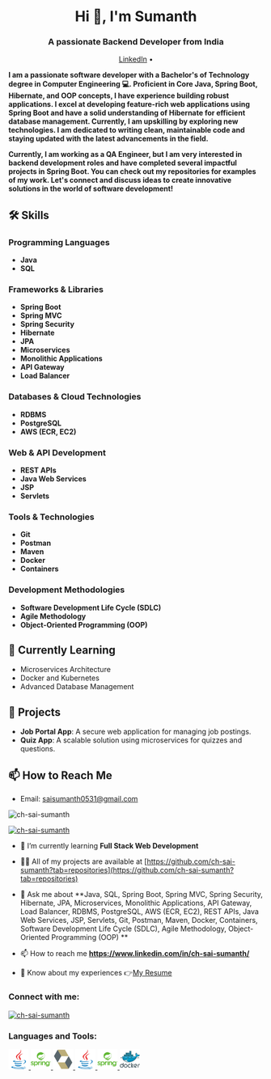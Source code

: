<h1 align="center">Hi 👋, I'm Sumanth</h1>
<h3 align="center">A passionate Backend Developer from India</h3>

<p align="center">
  <a href="https://www.linkedin.com/in/ch-sai-sumanth" target="_blank">LinkedIn</a> •
</p>

**I am a passionate software developer with a Bachelor's of Technology degree in Computer Engineering 💻. Proficient in Core Java, Spring Boot, Hibernate, and OOP concepts, I have experience building robust applications. I excel at developing feature-rich web applications using Spring Boot and have a solid understanding of Hibernate for efficient database management. Currently, I am upskilling by exploring new technologies. I am dedicated to writing clean, maintainable code and staying updated with the latest advancements in the field.**

**Currently, I am working as a QA Engineer, but I am very interested in backend development roles and have completed several impactful projects in Spring Boot. You can check out my repositories for examples of my work. Let's connect and discuss ideas to create innovative solutions in the world of software development!**
## 🛠️ Skills

### Programming Languages
- **Java**  
- **SQL**  

### Frameworks & Libraries
- **Spring Boot**  
- **Spring MVC**  
- **Spring Security**  
- **Hibernate**  
- **JPA**  
- **Microservices**  
- **Monolithic Applications**  
- **API Gateway**  
- **Load Balancer**  

### Databases & Cloud Technologies
- **RDBMS**  
- **PostgreSQL**  
- **AWS (ECR, EC2)**  

### Web & API Development
- **REST APIs**  
- **Java Web Services**  
- **JSP**  
- **Servlets**  

### Tools & Technologies
- **Git**  
- **Postman**  
- **Maven**  
- **Docker**  
- **Containers**  

### Development Methodologies
- **Software Development Life Cycle (SDLC)**  
- **Agile Methodology**  
- **Object-Oriented Programming (OOP)**  



## 🌱 Currently Learning
- Microservices Architecture
- Docker and Kubernetes
- Advanced Database Management

## 💼 Projects
- **Job Portal App**: A secure web application for managing job postings.
- **Quiz App**: A scalable solution using microservices for quizzes and questions.

## 📫 How to Reach Me
- Email: [saisumanth0531@gmail.com](mailto:your-email@example.com)



<p align="left"> <img src="https://komarev.com/ghpvc/?username=ch-sai-sumanth&label=Profile%20views&color=0e75b6&style=flat" alt="ch-sai-sumanth" /> </p>
<p align="left"> <a href="https://github.com/ryo-ma/github-profile-trophy"><img src="https://github-profile-trophy.vercel.app/?username=ch-sai-sumanth" alt="ch-sai-sumanth" /></a> </p>


- 🌱 I’m currently learning **Full Stack Web Development**

- 👨‍💻 All of my projects are available at [https://github.com/ch-sai-sumanth?tab=repositories](https://github.com/ch-sai-sumanth?tab=repositories)

- 💬 Ask me about **Java, SQL, Spring Boot, Spring MVC, Spring Security, Hibernate, JPA, Microservices, Monolithic Applications, API Gateway, Load Balancer, RDBMS, PostgreSQL, AWS (ECR, EC2), REST APIs, Java Web Services, JSP, Servlets, Git, Postman, Maven, Docker, Containers, Software Development Life Cycle (SDLC), Agile Methodology, Object-Oriented Programming (OOP)
**

- 📫 How to reach me **https://www.linkedin.com/in/ch-sai-sumanth/**

- 📄 Know about my experiences 👉[My Resume](https://drive.google.com/file/d/1kCHZ7Jvc5jb2GnhV-SEF7FZy-GE8GyfD/view?usp=sharing)

<h3 align="left">Connect with me:</h3>
<p align="left">
<a href="https://linkedin.com/in/ch-sai-sumanth" target="blank"><img align="center" src="https://raw.githubusercontent.com/rahuldkjain/github-profile-readme-generator/master/src/images/icons/Social/linked-in-alt.svg" alt="ch-sai-sumanth" height="30" width="40" /></a>
</p>

<h3 align="left">Languages and Tools:</h3>
<p align="left">
    <a href="https://www.java.com" target="_blank" rel="noreferrer">
        <img src="https://raw.githubusercontent.com/devicons/devicon/master/icons/java/java-original.svg" alt="java" width="40" height="40"/>
    </a>
    <a href="https://spring.io/projects/spring-boot" target="_blank" rel="noreferrer">
        <img src="https://raw.githubusercontent.com/devicons/devicon/master/icons/spring/spring-original-wordmark.svg" alt="springboot" width="40" height="40"/>
    </a>
    <a href="https://hibernate.org/" target="_blank" rel="noreferrer">
        <img src="https://raw.githubusercontent.com/devicons/devicon/master/icons/hibernate/hibernate-original.svg" alt="hibernate" width="40" height="40"/>
    </a>
    <a href="https://www.oracle.com/java/technologies/jpa.html" target="_blank" rel="noreferrer">
        <img src="https://raw.githubusercontent.com/devicons/devicon/master/icons/java/java-original.svg" alt="jpa" width="40" height="40"/>
    </a>
    <a href="https://spring.io/projects/spring-security" target="_blank" rel="noreferrer">
        <img src="https://raw.githubusercontent.com/devicons/devicon/master/icons/spring/spring-original-wordmark.svg" alt="springsecurity" width="40" height="40"/>
    </a>
    <a href="https://www.docker.com/" target="_blank" rel="noreferrer">
        <img src="https://raw.githubusercontent.com/devicons/devicon/master/icons/docker/docker-original-wordmark.svg" alt="docker" width="40" height="40"/>
    </a>
</p>




